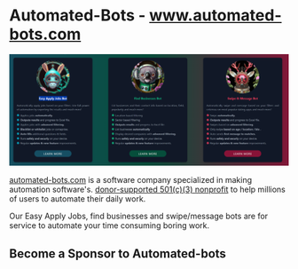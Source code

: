 # Automated-Bots - www.automated-bots.com

[![Automated-Bots Social Banner](AutomatedBots.png)](https://www.automated-bots.com/)

[automated-bots.com](https://www.automated-bots.com) is a software company specialized in making automation software's.
[donor-supported 501(c)(3) nonprofit](https://www.freecodecamp.org/donate) to help millions of users to automate their daily work.

Our Easy Apply Jobs, find businesses and swipe/message bots are for service to automate your time consuming boring work.

## Become a Sponsor to Automated-bots
